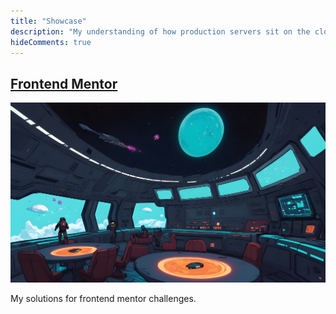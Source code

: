 ```yaml
---
title: "Showcase"
description: "My understanding of how production servers sit on the cloud and serve http requests"
hideComments: true
---
```


## [Frontend Mentor](/frontendmentor)
![Showcase](showcase2.jpg)

My solutions for frontend mentor challenges.
